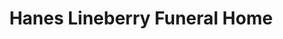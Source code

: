 ---
title: "Hanes Lineberry Funeral Home"
url: /greensboro/hanes-lineberry-funeral-home-north-elm-street/
shop: funeral directors
---